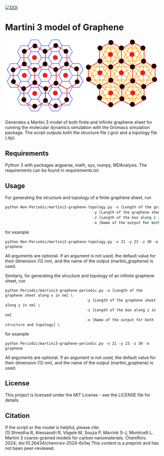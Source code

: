 [![DOI](https://zenodo.org/badge/781862015.svg)](https://doi.org/10.5281/zenodo.14825532)
# Martini 3 model of Graphene
<p align="center">
<img src="GRA_AA_CG_model.png" width="600">
</p>

Generates a Martini 3 model of both finite and infinite graphene sheet for running the molecular dynamics simulation with the Gromacs simulation package. The script outputs both the structure file (.gro) and a topology file (.itp).





## Requirements

Python 3 with packages argparse, math, sys, numpy, MDAnalysis. The requirements can be found in requirements.txt.

## Usage

For generating the structure and topology of a finite graphene sheet, run
 ```python
 python Non-Periodic/martini3-graphene-topology.py -x [Length of the graphene sheet along x in nm] \
                                         -y [Length of the graphene sheet along y in nm] \
                                         -z [Length of the box along z in nm]
                                         -o [Name of the output for both structure and topology] \
 ```                                  

for example

    python Non-Periodic/martini3-graphene-topology.py -x 21 -y 23 -z 30 -o graphene

All arguments are optional. If an argument is not used, the default value for their dimension (12 nm), and the name of the output (martini_graphene) is used.

Similarly, for generating the structure and topology of an infinite graphene sheet, run

    python Periodic/martini3-graphene-periodic.py -x [Length of the graphene sheet along x in nm] \
                                         -y [Length of the graphene sheet along y in nm] \
                                         -z [Length of the box along z in nm]
                                         -o [Name of the output for both structure and topology] \
                                    

for example

    python Periodic/martini3-graphene-periodic.py -x 21 -y 23 -z 30 -o graphene

All arguments are optional. If an argument is not used, the default value for their dimension (12 nm), and the name of the output (martini_graphene) is used.

## License  
This project is licensed under the MIT License - see the LICENSE file for details.

## Citation

If the script or the model is helpful, please cite:  
[1] Shrestha R, Alessandri R, Vögele M, Souza P, Marrink S-J, Monticelli L. Martini 3 coarse-grained models for carbon nanomaterials. ChemRxiv. 2024; doi:10.26434/chemrxiv-2024-6s1wj  This content is a preprint and has not been peer-reviewed.





